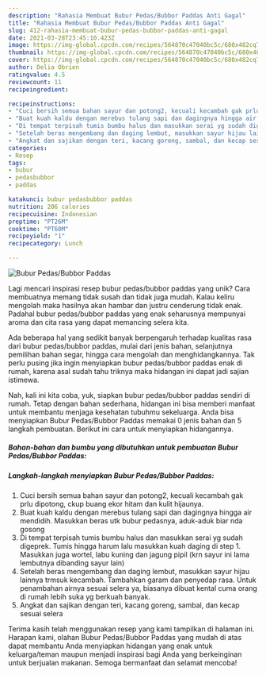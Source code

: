 ```yaml
---
description: "Rahasia Membuat Bubur Pedas/Bubbor Paddas Anti Gagal"
title: "Rahasia Membuat Bubur Pedas/Bubbor Paddas Anti Gagal"
slug: 412-rahasia-membuat-bubur-pedas-bubbor-paddas-anti-gagal
date: 2021-03-28T23:45:10.423Z
image: https://img-global.cpcdn.com/recipes/564870c47040bc5c/680x482cq70/bubur-pedasbubbor-paddas-foto-resep-utama.jpg
thumbnail: https://img-global.cpcdn.com/recipes/564870c47040bc5c/680x482cq70/bubur-pedasbubbor-paddas-foto-resep-utama.jpg
cover: https://img-global.cpcdn.com/recipes/564870c47040bc5c/680x482cq70/bubur-pedasbubbor-paddas-foto-resep-utama.jpg
author: Delia Obrien
ratingvalue: 4.5
reviewcount: 11
recipeingredient:

recipeinstructions:
- "Cuci bersih semua bahan sayur dan potong2, kecuali kecambah gak prlu dipotong, ckup buang ekor hitam dan kulit hijaunya."
- "Buat kuah kaldu dengan merebus tulang sapi dan dagingnya hingga air mendidih. Masukkan beras utk bubur pedasnya, aduk-aduk biar nda gosong"
- "Di tempat terpisah tumis bumbu halus dan masukkan serai yg sudah digeprek. Tumis hingga harum lalu masukkan kuah daging di step 1. Masukkan juga wortel, labu kuning dan jagung pipil (krn sayur ini lama lembutnya dibanding sayur lain)"
- "Setelah beras mengembang dan daging lembut, masukkan sayur hijau lainnya trmsuk kecambah. Tambahkan garam dan penyedap rasa. Untuk penambahan airnya sesuai selera ya, biasanya dibuat kental cuma orang di rumah lebih suka yg berkuah banyak."
- "Angkat dan sajikan dengan teri, kacang goreng, sambal, dan kecap sesuai selera"
categories:
- Resep
tags:
- bubur
- pedasbubbor
- paddas

katakunci: bubur pedasbubbor paddas 
nutrition: 206 calories
recipecuisine: Indonesian
preptime: "PT26M"
cooktime: "PT60M"
recipeyield: "1"
recipecategory: Lunch

---
```



![Bubur Pedas/Bubbor Paddas](https://img-global.cpcdn.com/recipes/564870c47040bc5c/680x482cq70/bubur-pedasbubbor-paddas-foto-resep-utama.jpg)

Lagi mencari inspirasi resep bubur pedas/bubbor paddas yang unik? Cara membuatnya memang tidak susah dan tidak juga mudah. Kalau keliru mengolah maka hasilnya akan hambar dan justru cenderung tidak enak. Padahal bubur pedas/bubbor paddas yang enak seharusnya mempunyai aroma dan cita rasa yang dapat memancing selera kita.

Ada beberapa hal yang sedikit banyak berpengaruh terhadap kualitas rasa dari bubur pedas/bubbor paddas, mulai dari jenis bahan, selanjutnya pemilihan bahan segar, hingga cara mengolah dan menghidangkannya. Tak perlu pusing jika ingin menyiapkan bubur pedas/bubbor paddas enak di rumah, karena asal sudah tahu triknya maka hidangan ini dapat jadi sajian istimewa.




Nah, kali ini kita coba, yuk, siapkan bubur pedas/bubbor paddas sendiri di rumah. Tetap dengan bahan sederhana, hidangan ini bisa memberi manfaat untuk membantu menjaga kesehatan tubuhmu sekeluarga. Anda bisa menyiapkan Bubur Pedas/Bubbor Paddas memakai 0 jenis bahan dan 5 langkah pembuatan. Berikut ini cara untuk menyiapkan hidangannya.

<!--inarticleads1-->

##### Bahan-bahan dan bumbu yang dibutuhkan untuk pembuatan Bubur Pedas/Bubbor Paddas:





<!--inarticleads2-->

##### Langkah-langkah menyiapkan Bubur Pedas/Bubbor Paddas:

1. Cuci bersih semua bahan sayur dan potong2, kecuali kecambah gak prlu dipotong, ckup buang ekor hitam dan kulit hijaunya.
1. Buat kuah kaldu dengan merebus tulang sapi dan dagingnya hingga air mendidih. Masukkan beras utk bubur pedasnya, aduk-aduk biar nda gosong
1. Di tempat terpisah tumis bumbu halus dan masukkan serai yg sudah digeprek. Tumis hingga harum lalu masukkan kuah daging di step 1. Masukkan juga wortel, labu kuning dan jagung pipil (krn sayur ini lama lembutnya dibanding sayur lain)
1. Setelah beras mengembang dan daging lembut, masukkan sayur hijau lainnya trmsuk kecambah. Tambahkan garam dan penyedap rasa. Untuk penambahan airnya sesuai selera ya, biasanya dibuat kental cuma orang di rumah lebih suka yg berkuah banyak.
1. Angkat dan sajikan dengan teri, kacang goreng, sambal, dan kecap sesuai selera




Terima kasih telah menggunakan resep yang kami tampilkan di halaman ini. Harapan kami, olahan Bubur Pedas/Bubbor Paddas yang mudah di atas dapat membantu Anda menyiapkan hidangan yang enak untuk keluarga/teman maupun menjadi inspirasi bagi Anda yang berkeinginan untuk berjualan makanan. Semoga bermanfaat dan selamat mencoba!

